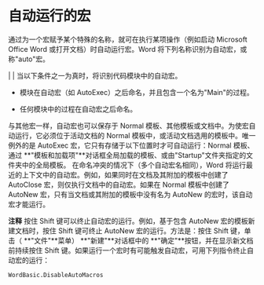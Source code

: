 
# 自动运行的宏



通过为一个宏赋予某个特殊的名称，就可在执行某项操作（例如启动 Microsoft Office Word 或打开文档）时自动运行宏。Word 将下列名称识别为自动宏，或称"auto"宏。

|
|
当以下条件之一为真时，将识别代码模块中的自动宏。

- 模块在自动宏（如 AutoExec）之后命名，并且包含一个名为"Main"的过程。
    
- 任何模块中的过程在自动宏之后命名。
    
与其他宏一样，自动宏也可以保存于 Normal 模板、其他模板或文档中。为使宏自动运行，它必须位于活动文档的 Normal 模板中，或活动文档选用的模板中。唯一例外的是 AutoExec 宏，它只有存储于以下位置时才可自动运行：Normal 模板、通过 **"模板和加载项"**对话框全局加载的模板、或由"Startup"文件夹指定的文件夹中的全局模板。
在命名冲突的情况下（多个自动宏名相同），Word 将运行最近的上下文中的自动宏。例如，如果同时在文档及其附加的模板中创建了 AutoClose 宏，则仅执行文档中的自动宏。如果在 Normal 模板中创建了 AutoNew 宏，只有当文档或其附加的模板中没有名为 AutoNew 的宏时，该自动宏才能运行。

 **注释**  按住 Shift 键可以终止自动宏的运行。例如，基于包含 AutoNew 宏的模板新建文档时，按住 Shift 键可终止 AutoNew 宏的运行。方法是：按住 Shift 键，单击（ **"文件"**菜单） **"新建"**对话框中的 **"确定"**按钮，并在显示新文档前持续按住 Shift 键。如果运行一个宏时有可能触发自动宏，可用下列指令终止自动宏的运行：





```
WordBasic.DisableAutoMacros
```


